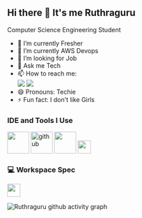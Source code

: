 ## Hi there 👋 It's me Ruthraguru

Computer Science Engineering Student

- 🔭 I’m currently Fresher
- 🌱 I’m currently AWS Devops 
- 🤔 I’m looking for Job
- 💬 Ask me Tech
- 📫 How to reach me:
  <br/>[<img src="https://static.naukimg.com/s/0/0/i/ni-hamburger/nc_new_logo.svg" />](https://www.naukri.com/mnjuser/profile?id=&altresid)
  [<img src="https://camo.githubusercontent.com/8c0692475a5bfc1d9e7361074bdb648e567cae7b5b40ffd32adae31180b0d7b6/68747470733a2f2f696d672e736869656c64732e696f2f62616467652f4c696e6b6564496e2d3030373742353f7374796c653d666f722d7468652d6261646765266c6f676f3d6c696e6b6564696e266c6f676f436f6c6f723d7768697465" />](https://www.linkedin.com/in/ruthraguru-b-2808ba25b/)
- 😄 Pronouns: Techie
- ⚡ Fun fact: I don't like Girls

### IDE and Tools I Use
<img height="50" width="50" src="https://img.icons8.com/color/48/000000/visual-studio-code-2019.png"/> <img width="50" height="50" src="https://img.icons8.com/ios-filled/50/github.png" alt="github"/> <img height="50" width="50" src="https://img.icons8.com/color/50/000000/git.png"/> <img height="30" src="https://docs.aws.amazon.com/assets/r/images/aws_logo_dark.png"/>

### 💻 Workspace Spec
<img height="30" src="https://p4-ofp.static.pub/fes/cms/2022/11/14/h82es5y402b4rh1089sf86ay7n9sdl721044.png"/> 

![Ruthraguru github activity graph](https://github-readme-activity-graph.vercel.app/graph?username=Ruthraguru&bg_color=000000&color=ffffff&line=21b53a&point=ffffff&area=true&hide_border=true)
